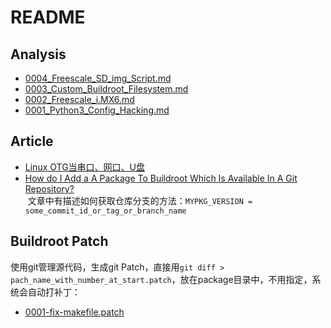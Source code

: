 # README

## Analysis

* [0004_Freescale_SD_img_Script.md](0004_Freescale_SD_img_Script.md)
* [0003_Custom_Buildroot_Filesystem.md](0003_Custom_Buildroot_Filesystem.md)
* [0002_Freescale_i.MX6.md](0002_Freescale_i.MX6.md)
* [0001_Python3_Config_Hacking.md](0001_Python3_Config_Hacking.md)

## Article

* [Linux OTG当串口、网口、U盘](http://www.cnblogs.com/zengjfgit/p/8270050.html)
* [How do I Add a A Package To Buildroot Which Is Available In A Git Repository?](https://stackoverflow.com/questions/8014991/how-do-i-add-a-a-package-to-buildroot-which-is-available-in-a-git-repository)  
  文章中有描述如何获取仓库分支的方法：`MYPKG_VERSION = some_commit_id_or_tag_or_branch_name`

## Buildroot Patch

使用git管理源代码，生成git Patch，直接用`git diff > pach_name_with_number_at_start.patch`，放在package目录中，不用指定，系统会自动打补丁：  
* [0001-fix-makefile.patch](../customize/package/canopensocket/0001-fix-makefile.patch)


